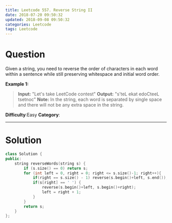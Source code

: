 ```yaml
---
title: Leetcode 557. Reverse String II
date: 2018-07-20 09:50:32
updated: 2018-09-08 09:50:32
categories: Leetcode
tags: Leetcode
---
```


# Question

Given a string, you need to reverse the order of characters in each word within a sentence while still preserving whitespace and initial word order.

**Example 1:**  
> **Input:** "Let's take LeetCode contest"
> **Output:** "s'teL ekat edoCteeL tsetnoc"
> **Note:**  In the string, each word is separated by single space and there will not be any extra space in the string.

**Difficulty**:Easy
**Category**:
<!--more-->
****

# Solution

```cpp
class Solution {
public:
    string reverseWords(string s) {
        if (s.size() == 0) return s;
        for (int left = 0, right = 0; right <= s.size()-1; right++){
            if(right == s.size() - 1) reverse(s.begin()+left, s.end());
            if(s[right] == ' ') {
                reverse(s.begin()+left, s.begin()+right);
                left = right + 1;
            }
        }
        return s;
    }
};
```